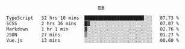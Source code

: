 <p align="center">
  <samp>
    <a href="https://yiwwhl.com">me</a>
  </samp>
</p>

<!--START_SECTION:waka-->

```txt
TypeScript   32 hrs 16 mins  ██████████████████████░░░   87.73 %
SCSS         2 hrs 36 mins   █▓░░░░░░░░░░░░░░░░░░░░░░░   07.07 %
Markdown     1 hr 1 min      ▓░░░░░░░░░░░░░░░░░░░░░░░░   02.76 %
JSON         27 mins         ▒░░░░░░░░░░░░░░░░░░░░░░░░   01.27 %
Vue.js       13 mins         ░░░░░░░░░░░░░░░░░░░░░░░░░   00.60 %
```

<!--END_SECTION:waka-->